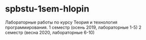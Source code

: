 # spbstu-1sem-hlopin
Лабораторные работы по курсу Теория и технология программирования.
1 семестр (осень 2019, лабораторные 1-5)
2 семестр (весна 2020, лабораторные 6-10)
